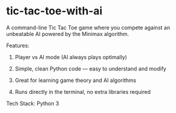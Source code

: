 # tic-tac-toe-with-ai
A command-line Tic Tac Toe game where you compete against an unbeatable AI powered by the Minimax algorithm.

Features:

1. Player vs AI mode (AI always plays optimally)

2. Simple, clean Python code — easy to understand and modify

3. Great for learning game theory and AI algorithms

4. Runs directly in the terminal, no extra libraries required

Tech Stack: Python 3
